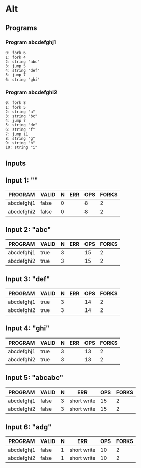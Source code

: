 # Alt

## Programs

### Program abcdefghj1

```
0: fork 6
1: fork 4
2: string "abc"
3: jump 5
4: string "def"
5: jump 7
6: string "ghi"
```

### Program abcdefghi2

```
0: fork 8
1: fork 5
2: string "a"
3: string "bc"
4: jump 7
5: string "de"
6: string "f"
7: jump 11
8: string "g"
9: string "h"
10: string "i"
```

## Inputs

## Input 1: ""

|  PROGRAM   | VALID | N |  ERR  | OPS | FORKS |
|------------|-------|---|-------|-----|-------|
| abcdefghj1 | false | 0 | <nil> |   8 |     2 |
| abcdefghi2 | false | 0 | <nil> |   8 |     2 |

## Input 2: "abc"

|  PROGRAM   | VALID | N |  ERR  | OPS | FORKS |
|------------|-------|---|-------|-----|-------|
| abcdefghj1 | true  | 3 | <nil> |  15 |     2 |
| abcdefghi2 | true  | 3 | <nil> |  15 |     2 |

## Input 3: "def"

|  PROGRAM   | VALID | N |  ERR  | OPS | FORKS |
|------------|-------|---|-------|-----|-------|
| abcdefghj1 | true  | 3 | <nil> |  14 |     2 |
| abcdefghi2 | true  | 3 | <nil> |  14 |     2 |

## Input 4: "ghi"

|  PROGRAM   | VALID | N |  ERR  | OPS | FORKS |
|------------|-------|---|-------|-----|-------|
| abcdefghj1 | true  | 3 | <nil> |  13 |     2 |
| abcdefghi2 | true  | 3 | <nil> |  13 |     2 |

## Input 5: "abcabc"

|  PROGRAM   | VALID | N |     ERR     | OPS | FORKS |
|------------|-------|---|-------------|-----|-------|
| abcdefghj1 | false | 3 | short write |  15 |     2 |
| abcdefghi2 | false | 3 | short write |  15 |     2 |

## Input 6: "adg"

|  PROGRAM   | VALID | N |     ERR     | OPS | FORKS |
|------------|-------|---|-------------|-----|-------|
| abcdefghj1 | false | 1 | short write |  10 |     2 |
| abcdefghi2 | false | 1 | short write |  10 |     2 |

